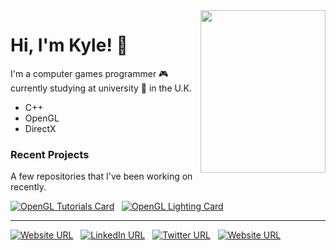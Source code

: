 <!-- <img align="right" width="100" height="100" src="https://emojipedia-us.s3.dualstack.us-west-1.amazonaws.com/thumbs/120/microsoft/209/male-technologist_1f468-200d-1f4bb.png"> -->
<img align="right" width="200" height="260" src="https://files.gamebanana.com/img/ico/sprays/5af742268da32.png">

# Hi, I'm Kyle! :wave: <!-- ![](https://slackmojis.com/emojis/354-doom_look/download) -->

I'm a computer games programmer :video_game: currently studying at university :school: in the U.K.
- C++
- OpenGL
- DirectX

### Recent Projects
A few repositories that I've been working on recently.

[![OpenGL Tutorials Card](https://github-readme-stats.vercel.app/api/pin/?username=kyle-robinson&repo=opengl-tutorials)](https://github.com/kyle-robinson/opengl-tutorials) &nbsp;
[![OpenGL Lighting Card](https://github-readme-stats.vercel.app/api/pin/?username=kyle-robinson&repo=opengl-lighting)](https://github.com/kyle-robinson/opengl-lighting)

---

[![Website URL](https://img.shields.io/badge/Portfolio--lightgrey?logo=nintendo-gamecube&amp;style=social)](https://kyle-robinson.github.io/portfolio/index.html) &nbsp;
[![LinkedIn URL](https://img.shields.io/badge/Connect--lightgrey?logo=linkedin&amp;style=social)](https://www.linkedin.com/in/kylerobinsongames/) &nbsp;
[![Twitter URL](https://img.shields.io/twitter/follow/KyleRobinson42?label=Follow&style=social)](https://twitter.com/KyleRobinson42) &nbsp;
[![Website URL](https://img.shields.io/badge/YouTube--lightgrey?logo=youtube&amp;style=social)](https://www.youtube.com/channel/UCU0mqPtBF4Z8TyZ3Pc6FPbQ/)

<!--
**kyle-robinson/kyle-robinson** is a ✨ _special_ ✨ repository because its `README.md` (this file) appears on your GitHub profile.

Here are some ideas to get you started:

- 🔭 I’m currently working on ...
- 🌱 I’m currently learning ...
- 👯 I’m looking to collaborate on ...
- 🤔 I’m looking for help with ...
- 💬 Ask me about ...
- 📫 How to reach me: ...
- 😄 Pronouns: ...
- ⚡ Fun fact: ...
-->
